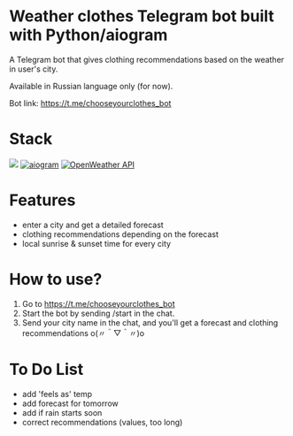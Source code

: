 # Weather clothes Telegram bot built with Python/aiogram
A Telegram bot that gives clothing recommendations based on the weather in user's city.

Available in Russian language only (for now).

Bot link: https://t.me/chooseyourclothes_bot

# Stack

<a href="https://www.python.org/"><img src="https://img.shields.io/badge/Python-FFD43B?style=for-the-badge&logo=python&logoColor=blue" /></a>
<a href="https://aiogram.dev/"><img src="https://img.shields.io/badge/aiogram-blue?style=for-the-badge&logoColor=blue&link=https://aiogram.dev/" alt="aiogram" /></a>
<a href="https://openweathermap.org/"><img src="https://img.shields.io/badge/OpenWeather%20API-gray?style=for-the-badge&link=https://openweathermap.org/" alt="OpenWeather API" /></a>

# Features
* enter a city and get a detailed forecast 
* clothing recommendations depending on the forecast
* local sunrise & sunset time for every city

# How to use?
1. Go to https://t.me/chooseyourclothes_bot
2. Start the bot by sending /start in the chat.
3. Send your city name in the chat, and you'll get a forecast and clothing recommendations o(〃＾▽＾〃)o

# To Do List
* add 'feels as' temp
* add forecast for tomorrow
* add if rain starts soon
* correct recommendations (values, too long)
